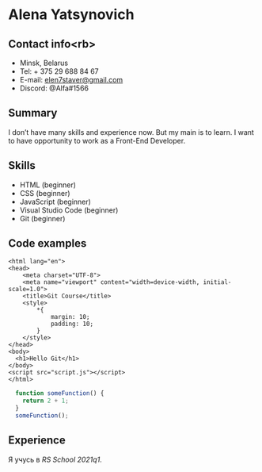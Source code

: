 # Alena Yatsynovich

## Contact info<rb\>
- Minsk, Belarus
- Tel: + 375 29 688 84 67
- E-mail: elen7staver@gmail.com
- Discord: @Alfa#1566

## Summary

I don’t have many skills and  experience now. But my main is to learn. I want to have opportunity to work as a Front-End Developer. 

## Skills

- HTML (beginner)
- CSS (beginner)
- JavaScript (beginner)
- Visual Studio Code (beginner)
- Git (beginner)

## Code examples

```<!DOCTYPE html>
<html lang="en">
<head>
    <meta charset="UTF-8">
    <meta name="viewport" content="width=device-width, initial-scale=1.0">
    <title>Git Course</title>
    <style>
        *{
            margin: 10;
            padding: 10;
        }
    </style>
</head>
<body>
  <h1>Hello Git</h1>  
</body>
<script src="script.js"></script>
</html> 
```

```javascript
  function someFunction() {
    return 2 + 1;
  }
  someFunction();
 ```

 ## Experience

 Я учусь в *RS School 2021q1*.